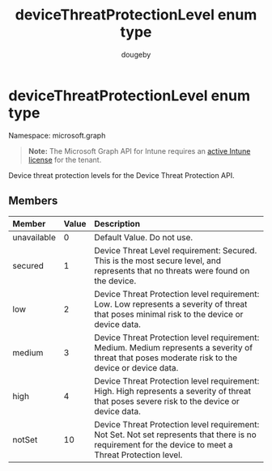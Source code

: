 ﻿---
title: "deviceThreatProtectionLevel enum type"
description: "Device threat protection levels for the Device Threat Protection API."
author: "dougeby"
localization_priority: Normal
ms.prod: "intune"
doc_type: enumPageType
---

# deviceThreatProtectionLevel enum type

Namespace: microsoft.graph

> **Note:** The Microsoft Graph API for Intune requires an [active Intune license](https://go.microsoft.com/fwlink/?linkid=839381) for the tenant.

Device threat protection levels for the Device Threat Protection API.

## Members

| Member      | Value | Description                                                                                                                                            |
| :---------- | :---- | :----------------------------------------------------------------------------------------------------------------------------------------------------- |
| unavailable | 0     | Default Value. Do not use.                                                                                                                             |
| secured     | 1     | Device Threat Level requirement: Secured. This is the most secure level, and represents that no threats were found on the device.                      |
| low         | 2     | Device Threat Protection level requirement: Low. Low represents a severity of threat that poses minimal risk to the device or device data.             |
| medium      | 3     | Device Threat Protection level requirement: Medium. Medium represents a severity of threat that poses moderate risk to the device or device data.      |
| high        | 4     | Device Threat Protection level requirement: High. High represents a severity of threat that poses severe risk to the device or device data.            |
| notSet      | 10    | Device Threat Protection level requirement: Not Set. Not set represents that there is no requirement for the device to meet a Threat Protection level. |
